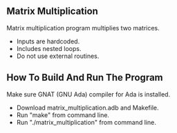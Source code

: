 ## Matrix Multiplication

Matrix multiplication program multiplies two matrices.

* Inputs are hardcoded.
* Includes nested loops.
* Do not use external routines.


## How To Build And Run The Program

Make sure GNAT (GNU Ada) compiler for Ada is installed.

* Download matrix_multiplication.adb and Makefile.
* Run "make" from command line.
* Run "./matrix_multiplication" from command line.